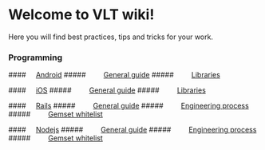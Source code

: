 # Welcome to VLT wiki!

Here you will find best practices, tips and tricks for your work.

### Programming

####&nbsp;&nbsp;&nbsp;&nbsp; [Android](https://github.com/vltlabs/wiki/wiki/Android)
#####&nbsp;&nbsp;&nbsp;&nbsp;&nbsp;&nbsp;&nbsp;&nbsp; [General guide](https://github.com/vltlabs/wiki/wiki/Android1-General-Guide)
#####&nbsp;&nbsp;&nbsp;&nbsp;&nbsp;&nbsp;&nbsp;&nbsp; [Libraries](https://github.com/vltlabs/wiki/wiki/Android2-Libraries)

####&nbsp;&nbsp;&nbsp;&nbsp; [iOS](https://github.com/vltlabs/wiki/wiki/iOS)
#####&nbsp;&nbsp;&nbsp;&nbsp;&nbsp;&nbsp;&nbsp;&nbsp; [General guide](https://github.com/vltlabs/wiki/wiki/iOS1-General-Guide)
#####&nbsp;&nbsp;&nbsp;&nbsp;&nbsp;&nbsp;&nbsp;&nbsp; [Libraries](https://github.com/vltlabs/wiki/wiki/iOS2-Libraries)

####&nbsp;&nbsp;&nbsp;&nbsp; [Rails](https://github.com/vltlabs/wiki/wiki/Rails)
#####&nbsp;&nbsp;&nbsp;&nbsp;&nbsp;&nbsp;&nbsp;&nbsp; [General guide](https://github.com/vltlabs/wiki/wiki/Rails1-General-Guide)
#####&nbsp;&nbsp;&nbsp;&nbsp;&nbsp;&nbsp;&nbsp;&nbsp; [Engineering process](https://github.com/vltlabs/wiki/wiki/Rails2-Engineering-Process)
#####&nbsp;&nbsp;&nbsp;&nbsp;&nbsp;&nbsp;&nbsp;&nbsp; [Gemset whitelist](https://github.com/vltlabs/wiki/wiki/Rails3-Gemset-Whitelist)

####&nbsp;&nbsp;&nbsp;&nbsp; [Nodejs](https://github.com/vltlabs/wiki/wiki/Rails)
#####&nbsp;&nbsp;&nbsp;&nbsp;&nbsp;&nbsp;&nbsp;&nbsp; [General guide](https://github.com/vltlabs/wiki/wiki/Rails1-General-Guide)
#####&nbsp;&nbsp;&nbsp;&nbsp;&nbsp;&nbsp;&nbsp;&nbsp; [Engineering process](https://github.com/vltlabs/wiki/wiki/Rails2-Engineering-Process)
#####&nbsp;&nbsp;&nbsp;&nbsp;&nbsp;&nbsp;&nbsp;&nbsp; [Gemset whitelist](https://github.com/vltlabs/wiki/wiki/Rails3-Gemset-Whitelist)

